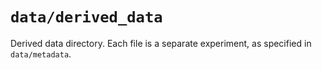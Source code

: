 # `data/derived_data`

Derived data directory. Each file is a separate experiment, as specified in `data/metadata`.